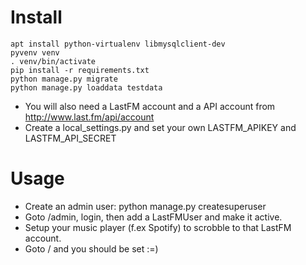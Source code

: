 # Install
    apt install python-virtualenv libmysqlclient-dev
    pyvenv venv
    . venv/bin/activate
    pip install -r requirements.txt
    python manage.py migrate
    python manage.py loaddata testdata

* You will also need a LastFM account and a API account from http://www.last.fm/api/account
* Create a local\_settings.py and set your own LASTFM\_APIKEY and LASTFM\_API\_SECRET

# Usage
- Create an admin user: python manage.py createsuperuser
- Goto /admin, login, then add a LastFMUser and make it active.
- Setup your music player (f.ex Spotify) to scrobble to that LastFM account.
- Goto / and you should be set :=)

